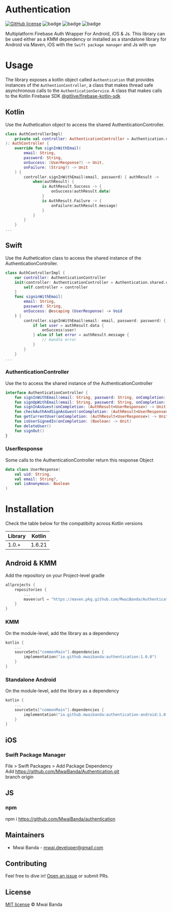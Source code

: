 # Authentication

[![GitHub license](https://img.shields.io/badge/license-MIT-blue.svg)](https://github.com/joffrey-bion/krossbow/blob/main/LICENSE)
![badge][badge-android]
![badge][badge-ios]
![badge][badge-js]


Multiplatform Firebase Auth Wrapper For Android, iOS & Js. This library can be used either as a KMM dependency or installed as a standalone library for Android via Maven, iOS with the `Swift package manager` and Js with `npm`

# Usage
The library exposes a kotlin object called `Authentication` that provides instances of the `AuthentionController`, a class that makes thread safe asynchronous calls to the `AuthenticationService`. A class that makes calls to the Kotlin Firebase SDK [@gitlive/firebase-kotlin-sdk](https://github.com/GitLiveApp/firebase-kotlin-sdk)
## Kotlin
Use the Authetication object to access the shared AuthenticationController.
```kotlin
class AuthControllerImpl(
    private val controller: AuthenticationController = Authentication.controller
): AuthController {
    override fun signInWithEmail(
        email: String,
        password: String,
        onSuccess: (UserResponse?) -> Unit,
        onFailure: (String?) -> Unit
    ) {
        controller.signInWithEmail(email, password) { authResult ->
            when(authResult) {
                is AuthResult.Success -> {
                    onSuccess(authResult.data)
                }
                is AuthResult.Failure -> {
                    onFailure(authResult.message)
                }
            }
        }
    }
...
```

## Swift
Use the Authetication class to access the shared instance of the AuthenticationController.
```swift
class AuthControllerImpl {
    var controller: AuthenticationController
    init(controller: AuthenticationController = Authentication.shared.controller) {
        self.controller = controller
    }
    func signinWithEmail(
        email: String,
        password: String,
        onSuccess: @escaping (UserResponse) -> Void
    ) {
        controller.signInWithEmail(email: email, password: password) { authResult in
            if let user = authResult.data {
                onSuccess(user)
            } else if let error = authResult.message {
                // Handle error
            }
        }
    }
...
```

### AuthenticationController
Use the to access the shared instance of the AuthenticationController
```kotlin
interface AuthenticationController {
    fun signInWithEmail(email: String, password: String, onCompletion: (AuthResult<UserResponse>) -> Unit)
    fun signUpWithEmail(email: String, password: String, onCompletion: (AuthResult<UserResponse>) -> Unit)
    fun signInAsGuest(onCompletion: (AuthResult<UserResponse>) -> Unit)
    fun checkAuthAndSignAsGuest(onCompletion: (AuthResult<UserResponse>) -> Unit)
    fun getCurrentUser(onCompletion: (AuthResult<UserResponse>) -> Unit)
    fun isUserSignedIn(onCompletion: (Boolean) -> Unit)
    fun deleteUser()
    fun signOut()
}
```
### UserResponse
Some calls to the AuthenticationController return this response Object
```kotlin
data class UserResponse(
    val uid: String,
    val email: String?,
    val isAnonymous: Boolean
)
```


# Installation

Check the table below for the compatibilty across Kotlin versions

| Library    | Kotlin  |
| ---------- | ------- |
| 1.0.+      | 1.6.21  |

## Android & KMM

Add the repository on your Project-level gradle
```kotlin
allprojects {
    repositories {
        ...
        maven(url = "https://maven.pkg.github.com/MwaiBanda/Authentication")
    }
}
```

### KMM

On the module-level, add the library as a dependency

```kotlin
kotlin {
    ...
    sourceSets["commonMain"].dependencies {
        implementation("io.github.mwaibanda:authentication:1.0.0")
    }
}
```

### Standalone Android 

On the module-level, add the library as a dependency

```kotlin
kotlin {
    ...
    sourceSets["commonMain"].dependencies {
        implementation("io.github.mwaibanda:authentication-android:1.0.0")
    }
}
```

## iOS

### Swift Package Manager
File > Swift Packages > Add Package Dependency <br>
Add https://github.com/MwaiBanda/Authentication.git <br>
branch origin

## JS
### npm
npm i https://github.com/MwaiBanda/authentication   

## Maintainers

- Mwai Banda - [mwai.developer@gmail.com](mailto:mwai.developer@gmail.com)

## Contributing

Feel free to dive in! [Open an issue](https://github.com/MwaiBanda/Authentication/issues) or submit PRs.

## License

[MIT license](LICENSE) © Mwai Banda


[badge-android]: http://img.shields.io/badge/-android-6EDB8D.svg?style=flat
[badge-jvm]: http://img.shields.io/badge/-jvm-DB413D.svg?style=flat
[badge-js]: http://img.shields.io/badge/-js-F8DB5D.svg?style=flat
[badge-js-ir]: https://img.shields.io/badge/support-[IR]-AAC4E0.svg?style=flat
[badge-nodejs]: https://img.shields.io/badge/-nodejs-68a063.svg?style=flat
[badge-linux]: http://img.shields.io/badge/-linux-2D3F6C.svg?style=flat 
[badge-windows]: http://img.shields.io/badge/-windows-4D76CD.svg?style=flat
[badge-wasm]: https://img.shields.io/badge/-wasm-624FE8.svg?style=flat
[badge-apple-silicon]: http://img.shields.io/badge/support-[AppleSilicon]-43BBFF.svg?style=flat
[badge-ios]: http://img.shields.io/badge/-ios-CDCDCD.svg?style=flat
[badge-mac]: http://img.shields.io/badge/-macos-111111.svg?style=flat
[badge-watchos]: http://img.shields.io/badge/-watchos-C0C0C0.svg?style=flat
[badge-tvos]: http://img.shields.io/badge/-tvos-808080.svg?style=flat
